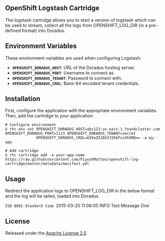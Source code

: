 ## OpenShift Logstash Cartridge

The logstash cartridge allows you to start a version of logstash which can be used to stream, collect all the logs from OPENSHIFT_LOG_DIR (in a pre-defined format) into Doradus.


## Environment Variables

These environment variables are used when configuring Logstash:

 * **`OPENSHIFT_DORADUS_HOST`**: URL of the Doradus hosting server. 
 * **`OPENSHIFT_DORADUS_PORT`**: Username to connect as. 
 * **`OPENSHIFT_DORADUS_TENANT`**: Password to connect with. 
 * **`OPENSHIFT_DORADUS_CRDL`**: Base-64 encoded tenant credentials. 


## Installation

First, configure the application with the appropriate environment variables. Then, add the cartridge to your application:

    # Configure environment
    $ rhc env set OPENSHIFT_DORADUS_HOST=abc123-us-east-1.foundcluster.com OPENSHIFT_DORADUS_PORT=1123 OPENSHIFT_DORADUS_TENANT=secret 
	              OPENSHIFT_DORADUS_CRDL=U3VwZXJEb3J5OkFscGhhMQ== -a my-app

    # Add cartridge
    $ rhc cartridge add -a your-app-name https://raw.githubusercontent.com/PiyushMattoo/openshift-log-cartridge/master/metadata/manifest.yml

## Usage

Redirect the application logs to OPENSHIFT_LOG_DIR in the below format and the log will be tailed, loaded into Doradus.

`ISO 8601 Standard time
`2015-03-20 11:08:05 INFO Test Message One` 
	
## License

Released under the [Apache License 2.0](http://www.apache.org/licenses/LICENSE-2.0.html).